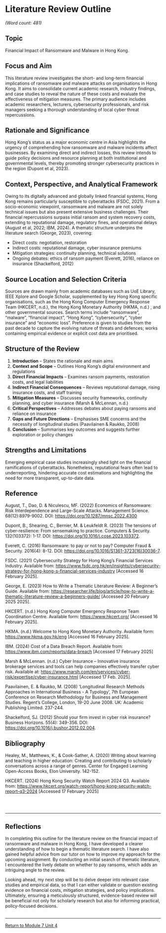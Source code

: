 # Literature Review Outline
_(Word count: 481)_

## Topic
Financial Impact of Ransomware and Malware in Hong Kong.


## Focus and Aim
This literature review investigates the short- and long-term financial implications of ransomware and malware attacks on organisations in Hong Kong. It aims to consolidate current academic research, industry findings, and case studies to reveal the nature of these costs and evaluate the effectiveness of mitigation measures. The primary audience includes academic researchers, lecturers, cybersecurity professionals, and risk managers seeking a thorough understanding of local cyber threat repercussions.

## Rationale and Significance
Hong Kong’s status as a major economic centre in Asia highlights the urgency of comprehending how ransomware and malware incidents affect businesses. By examining direct and indirect losses, this review intends to guide policy decisions and resource planning at both institutional and governmental levels, thereby promoting stronger cybersecurity practices in the region (Dupont et al, 2023).

## Context, Perspective, and Analytical Framework
Owing to its digitally advanced and globally linked financial systems, Hong Kong remains particularly susceptible to cyberattacks (FSDC, 2021). From a socio-economic viewpoint, ransomware and malware are not solely technical issues but also present extensive business challenges. Their financial repercussions surpass initial ransom and system recovery costs, extending to reputational damage, regulatory fines, and operational delays (August et al, 2022; IBM, 2024).
A thematic structure underpins the literature search (George, 2023), covering:<br>
 - Direct costs: negotiation, restoration
 - Indirect costs: reputational damage, cyber insurance premiums
 - Mitigation strategies: continuity planning, technical solutions
 - Ongoing debates: ethics of ransom payment (Everett, 2016), reliance on insurance (Shackelford, 2012)

## Source Location and Selection Criteria
Sources are drawn mainly from academic databases such as UoE Library, IEEE Xplore and Google Scholar, supplemented by key Hong Kong specific organisations, such as the Hong Kong Computer Emergency Response Team (HKCERT, n.d.), the Hong Kong Monetary Authority (HKMA, n.d.) , and other governmental sources. Search terms include “ransomware”, “malware”, “financial impact”, “Hong Kong”, “cybersecurity”, “cyber insurance” and “economic loss”.  Preference is given to studies from the past decade to capture the evolving nature of threats and defences; works containing empirical evidence or explicit cost data are prioritised.

## Structure of the Review
1.	**Introduction** – States the rationale and main aims<br>
2.	**Context and Scope** – Outlines Hong Kong’s digital environment and regulations<br>
3.	**Direct Financial Impacts** – Examines ransom payments, restoration costs, and legal liabilities<br>
4.	**Indirect Financial Consequences** – Reviews reputational damage, rising insurance costs, and staff training<br>
5.	**Mitigation Measures** – Discusses security frameworks, continuity planning, and cyber insurance (Marsh & McLennan, n.d.)<br>
6.	**Critical Perspectives** – Addresses debates about paying ransoms and reliance on insurance<br>
7.	**Gaps and Future Directions** – Emphasises SME concerns and the necessity of longitudinal studies (Paavilainen & Raukko, 2008)<br>
8.	**Conclusion** – Summarises key outcomes and suggests further exploration or policy changes<br>

## Strengths and Limitations
Emerging empirical case studies increasingly shed light on the financial ramifications of cyberattacks. Nonetheless, reputational fears often lead to underreporting, hindering accurate cost estimations and highlighting the need for more transparent, up-to-date data.

## Reference
August, T., Dao, D. & Niculescu, MF. (2022) Economics of Ransomware: Risk Interdependence and Large-Scale Attacks. Management Science. 68(12):8979-9002. DOI: https://doi.org/10.1287/mnsc.2022.4300 

Dupont, B., Shearing, C., Bernier, M. & Leukfeldt R. (2023) The tensions of cyber-resilience: From sensemaking to practice. Computers & Security. 132(103372): 1-17. DOI: https://doi.org/10.1016/j.cose.2023.103372.

Everett, C. (2016) Ransomware: to pay or not to pay? Computer Fraud & Security. 2016(4): 8-12. DOI: https://doi.org/10.1016/S1361-3723(16)30036-7.

FSDC. (2021) Cybersecurity Strategy for Hong Kong’s Financial Services Industry. Available from: https://www.fsdc.org.hk/en/insights/cybersecurity-strategy-for-hong-kong-s-financial-services-industry [Accessed 16 February 2025].

George, E. (2023) How to Write a Thematic Literature Review: A Beginner’s Guide. Available from: https://researcher.life/blog/article/how-to-write-a-thematic-literature-review-a-beginners-guide/ [Accessed 20 February 2025 2025].

HKCERT. (n.d.) Hong Kong Computer Emergency Response Team Coordination Centre. Available form: https://www.hkcert.org/ [Accessed 16 February 2025].

HKMA. (n.d.) Welcome to Hong Kong Monetary Authority. Available form: https://www.hkma.gov.hk/eng [Accessed 16 February 2025].

IBM. (2024) Cost of a Data Breach Report. Available from: https://www.ibm.com/reports/data-breach [Accessed 17 February 2025]   

Marsh & McLennan. (n.d.) Cyber Insurance – Innovative insurance brokerage services and tools can help companies effectively transfer cyber risk. Available at: https://www.marsh.com/en/services/cyber-risk/expertise/cyber-insurance.html [Accessed 17 Feb. 2025].

Paavilainen, E. & Raukko, M. (2008) ‘Longitudinal Research Methods Approaches in International Business - A Typology’, 7th European Conference on Research Methodology for Business and Management Studies. Regent’s College, London, 19-20 June 2008. UK: Academic Publishing Limited. 237-244.

Shackelford, SJ. (2012) Should your firm invest in cyber risk insurance? Business Horizons. 55(4): 349-356. DOI: https://doi.org/10.1016/j.bushor.2012.02.004.

## Bibliography
Healey, M., Matthews, K., & Cook-Sather, A. (2020) Writing about learning and teaching in higher education: Creating and contributing to scholarly conversations across a range of genres. Center for Engaged Learning Open-Access Books, Elon University. 142-152. 

HKCERT. (2024) Hong Kong Security Watch Report 2024 Q3. Available from: https://www.hkcert.org/watch-report/hong-kong-security-watch-report-q3-2024 [Accessed 17 February 2025]   

<br><br>

---


## Reflections
In completing this outline for the literature review on the financial impact of ransomware and malware in Hong Kong, I have developed a clearer understanding of how to begin a thematic literature search. I have also gained helpful advice from our tutor on how to improve my approach for the upcoming assignment. By conducting an initial search of thematic literature, I encountered the lively debate on whether to pay ransoms, which adds an intriguing angle to the review.

Looking ahead, my next step will be to delve deeper into relevant case studies and empirical data, so that I can either validate or question existing evidence on financial costs, mitigation strategies, and policy implications. Ultimately, ensuring a meticulously structured, evidence-based review will be beneficial not only for scholarly research but also for informing practical, policy-focused decisions.
<br><br>

---

[Return to Module 7 Unit 4](RMPP_Unit04.md)
